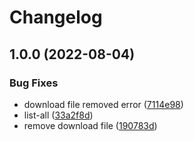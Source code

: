 # Changelog

## 1.0.0 (2022-08-04)


### Bug Fixes

* download file removed error ([7114e98](https://www.github.com/zhenyuanlau/asdf-dtm/commit/7114e985b2b478c2d90dacfbcd1ea291c5555823))
* list-all ([33a2f8d](https://www.github.com/zhenyuanlau/asdf-dtm/commit/33a2f8dc810a3ac93573176b4abbadefc3632a5d))
* remove download file ([190783d](https://www.github.com/zhenyuanlau/asdf-dtm/commit/190783de290bffeadeca11fe7c001848dd7d72ab))
